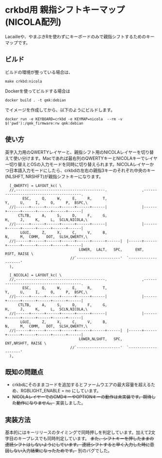 # crkbd用 親指シフトキーマップ (NICOLA配列)

Lacailleや、やまぶきRを使わずにキーボードのみで親指シフトするためのキーマップです。

## ビルド

ビルドの環境が整っている場合は、
```
make crkbd:nicola
```
Dockerを使ってビルドする場合は
```
docker build . -t qmk:debian
```
でイメージを作成してから、以下のようにビルドします。
```
docker run -e KEYBOARD=crkbd -e KEYMAP=nicola  --rm -v $('pwd'):/qmk_firmware:rw qmk:debian
```

## 使い方

英字入力用のQWERTYレイヤーと、親指シフト用のNICOLAレイヤーを切り替えて使い分けます。Macであれば最右列のQWERTYキーとNICOLAキーでレイヤー切り替えとOSの入力モードを同時に切り替えられます。NICOLAレイヤーかつ日本語入力モードにしたら、crkbdの左右の親指3キーのそれぞれ中央のキー(NLSHFT, NRSHFT)が親指シフトキーになります。

```
  [_QWERTY] = LAYOUT_kc( \
  //,-----------------------------------------.                ,-----------------------------------------.
        ESC,     Q,     W,     E,     R,     T,                      Y,     U,     I,     O,     P,  BSPC,\
  //|------+------+------+------+------+------|                |------+------+------+------+------+------|
      CTLTB,     A,     S,     D,     F,     G,                      H,     J,     K,     L,  SCLN,NICOLA,\
  //|------+------+------+------+------+------|                |------+------+------+------+------+------|
       LGUI,     Z,     X,     C,     V,     B,                      N,     M,  COMM,   DOT,  SLSH,QWERTY,\
  //|------+------+------+------+------+------+------|  |------+------+------+------+------+------+------|
                                  LOWER,  LALT,   SPC,      ENT,  RSFT, RAISE \
                              //`--------------------'  `--------------------'
  ),

  [_NICOLA] = LAYOUT_kc( \
  //,-----------------------------------------.                ,-----------------------------------------.
        ESC,     Q,     W,     E,     R,     T,                      Y,     U,     I,     O,     P,  BSPC,\
  //|------+------+------+------+------+------|                |------+------+------+------+------+------|
      CTLTB,     A,     S,     D,     F,     G,                      H,     J,     K,     L,  SCLN,NICOLA,\
  //|------+------+------+------+------+------|                |------+------+------+------+------+------|
       LGUI,     Z,     X,     C,     V,     B,                      N,     M,  COMM,   DOT,  SLSH,QWERTY,\
  //|------+------+------+------+------+------+------|  |------+------+------+------+------+------+------|
                                  LOWER,NLSHFT,   SPC,      ENT,NRSHFT, RAISE \
                              //`--------------------'  `--------------------'
  ),
```

## 既知の問題点

- crkbdにそのままコードを追加するとファームウエアの最大容量を超えるため、RGBLIGHT_ENABLE = no にしています。
- ~~NICOLAレイヤーでのCMDキーやOPTIONキーの動作は未実装です。期待した動作になりません。~~ 実装しました。

## 実装方法

基本的にはキーリリースのタイミングで同時押しを判定しています。加えて2文字目のキープレスでも同時判定しています。
~~また、シフトキーを押したままの連続シフトはしないようにしています。
連続シフトすると早く入力した時に意図しない入力結果になったためです。~~ 別のバグでした。
